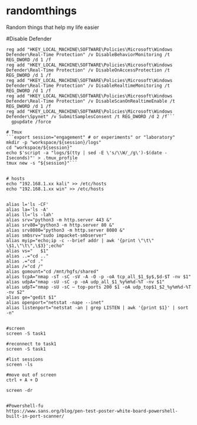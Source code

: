 # randomthings
Random things that help my life easier

#Disable Defender

```reg add "HKEY_LOCAL_MACHINE\SOFTWARE\Policies\Microsoft\Windows Defender" /v DisableAntiSpyware /t REG_DWORD /d 1 /f
reg add "HKEY_LOCAL_MACHINE\SOFTWARE\Policies\Microsoft\Windows Defender\Real-Time Protection" /v DisableBehaviorMonitoring /t REG_DWORD /d 1 /f
reg add "HKEY_LOCAL_MACHINE\SOFTWARE\Policies\Microsoft\Windows Defender\Real-Time Protection" /v DisableOnAccessProtection /t REG_DWORD /d 1 /f
reg add "HKEY_LOCAL_MACHINE\SOFTWARE\Policies\Microsoft\Windows Defender\Real-Time Protection" /v DisableRealtimeMonitoring /t REG_DWORD /d 1 /f
reg add "HKEY_LOCAL_MACHINE\SOFTWARE\Policies\Microsoft\Windows Defender\Real-Time Protection" /v DisableScanOnRealtimeEnable /t REG_DWORD /d 1 /f
reg add "HKEY_LOCAL_MACHINE\SOFTWARE\Policies\Microsoft\Windows Defender\Spynet" /v SubmitSamplesConsent /t REG_DWORD /d 2 /f```
  gpupdate /force

# Tmux 
```export session="engagement" # or experiments" or "laboratory"
mkdir -p "workspace/${session}/logs"
cd "workspace/${session}"
echo $'script -a "logs/$(tty | sed -E \'s/\\W/_/g\')-$(date -Iseconds)"' > .tmux_profile
tmux new -s "${session}"```


# hosts
echo "192.168.1.xx kali" >> /etc/hosts
echo "192.168.1.xx win" >> /etc/hosts


alias l='ls -CF'
alias la='ls -A'
alias ll='ls -lah'
alias srv="python3 -m http.server 443 &"
alias srv80="python3 -m http.server 80 &"
alias srv8080="python3 -m http.server 8080 &"
alias smbsrv="sudo impacket-smbserver"
alias myip="echo;ip -c --brief addr | awk '{print \"\t\" \$1,\"\t\",\$3}';echo"
alias vs="   $1"
alias ..="cd .."
alias .="cd ."
alias /="cd /"
alias gomount="cd /mnt/hgfs/shared"
alias tcpA="nmap -sT -sC -sV -A -O -p -oA tcp_all_$1_$y$,$d-$T -nv $1"
alias udpA="nmap -sU -sC -p -oA udp_all_$1_%y%m%d-%T -nv $1"
alias udpT="nmap -sU -sC — top-ports 200 $1 -oA udp_top$1_$2_%y%m%d-%T -nv $2"
alias ge="gedit $1"
alias openport="netstat -nape --inet"
alias listenport="netstat -an | grep LISTEN | awk '{print $1}' | sort -n"


#screen
screen -S task1

#reconnect to task1
screen -S task1

#list sessions 
screen -ls

#move out of screen
ctrl + A + D

screen -dr 


#Powershell-fu
https://www.sans.org/blog/pen-test-poster-white-board-powershell-built-in-port-scanner/


